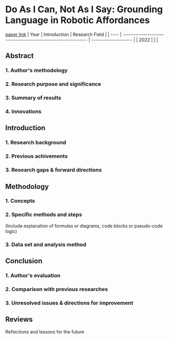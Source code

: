 # Do As I Can, Not As I Say: Grounding Language in Robotic Affordances
[paper link](https://arxiv.org/pdf/2204.01691) 
| Year | Introduction                                                         | Research Field                 |
| ---- | ------------------------------------------------------------ | -------------------- |
| 2022 |          |           |

## Abstract
### 1. Author's methodology 

### 2. Research purpose and significance

### 3. Summary of results 

### 4. Innovations

## Introduction
### 1. Research background 

### 2. Previous achivements

### 3. Research gaps & forward directions 

## Methodology
### 1. Concepts

### 2. Specific methods and steps
(Include explanation of formulas or diagrams, code blocks or pseudo-code logic)

### 3. Data set and analysis method

## Conclusion
### 1. Author's evaluation

### 2. Comparison with previous researches

### 3. Unresolved issues & directions for improvement

## Reviews
Reflections and lessons for the future

